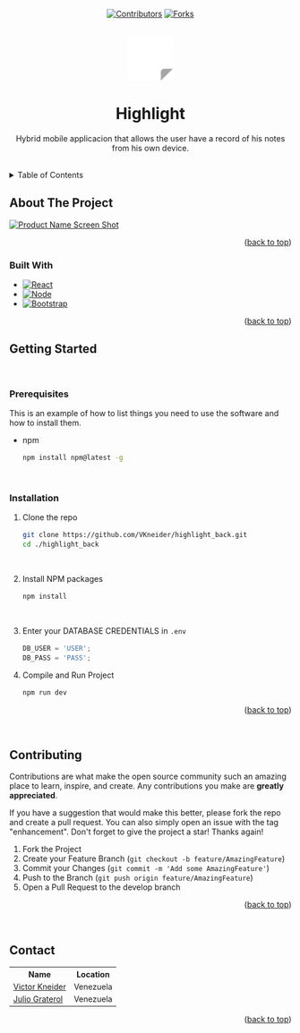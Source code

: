 <a name="readme-top"></a>

<!-- PROJECT SHIELDS -->

<div align="center">

[![Contributors][contributors-shield]][contributors-url]
[![Forks][forks-shield]][forks-url]


</div>

<!-- PROJECT LOGO -->
<br />
<div align="center">
  <a href="https://github.com/VKneider/highlight_back">
    <img src="https://github.com/VKneider/highlight_back/blob/main/Note.png" alt="Logo" width="80" height="80">
  </a>

<h1 align="center">Highlight</h1>

  <p align="center">
    Hybrid mobile applicacion that allows the user have a record of his notes from his own device.
    <br />
    <br />
  </p>
</div>

<!-- TABLE OF CONTENTS -->
<details>
  <summary>Table of Contents</summary>
  <ol>
    <li>
      <a href="#about-the-project">About The Project</a>
      <ul>
        <li><a href="#built-with">Built With</a></li>
      </ul>
    </li>
    <li>
      <a href="#getting-started">Getting Started</a>
      <ul>
        <li><a href="#prerequisites">Prerequisites</a></li>
        <li><a href="#installation">Installation</a></li>
      </ul>
    </li>
    <li><a href="#contributing">Contributing</a></li>
    <li><a href="#contact">Contact</a></li>
  </ol>
</details>

<!-- ABOUT THE PROJECT -->

## About The Project

[![Product Name Screen Shot][product-screenshot]](https://example.com)

<p align="right">(<a href="#readme-top">back to top</a>)</p>

### Built With

- [![React][React.js]][React-url]
- [![Node][Node.js]][Node-url]
- [![Bootstrap][Bootstrap.com]][Bootstrap-url]

<p align="right">(<a href="#readme-top">back to top</a>)</p>

<!-- GETTING STARTED -->

## Getting Started

<p This is an example of how you may give instructions on setting up your project locally. To get a local copy up and running follow these simple example steps. </p>
<br>

### Prerequisites

This is an example of how to list things you need to use the software and how to install them.

- npm
  ```sh
  npm install npm@latest -g
  ```
  <br>

### Installation

1. Clone the repo

   ```sh
   git clone https://github.com/VKneider/highlight_back.git
   cd ./highlight_back
   ```

   <br>

2. Install NPM packages
   ```sh
   npm install
   ```
   <br>
3. Enter your DATABASE CREDENTIALS in `.env`
   ```js
   DB_USER = 'USER';
   DB_PASS = 'PASS';
   ```
4. Compile and Run Project
   ```js
   npm run dev
   ```
<p align="right">(<a href="#readme-top">back to top</a>)</p>

<br>

<!-- CONTRIBUTING -->

## Contributing

Contributions are what make the open source community such an amazing place to learn, inspire, and create. Any contributions you make are **greatly appreciated**.

If you have a suggestion that would make this better, please fork the repo and create a pull request. You can also simply open an issue with the tag "enhancement".
Don't forget to give the project a star! Thanks again!

1. Fork the Project
2. Create your Feature Branch (`git checkout -b feature/AmazingFeature`)
3. Commit your Changes (`git commit -m 'Add some AmazingFeature'`)
4. Push to the Branch (`git push origin feature/AmazingFeature`)
5. Open a Pull Request to the develop branch

<p align="right">(<a href="#readme-top">back to top</a>)</p>

<br>

<!-- CONTACT -->

## Contact

<table align="center" >
  <tr>
    <th>Name</th>
    <th>Location</th>
  </tr>
     <tr>
    <td><a href="https://github.com/VKneider">Victor Kneider</a></td>
    <td>Venezuela</td>
  </tr>
  
   <tr>
    <td><a href="https://github.com/juliograterol">Julio Graterol</a></td>
    <td>Venezuela</td>
  </tr>



 </table>

<p align="right">(<a href="#readme-top">back to top</a>)</p>

<!-- MARKDOWN LINKS & IMAGES -->
<!-- https://www.markdownguide.org/basic-syntax/#reference-style-links -->

[contributors-shield]: https://img.shields.io/github/contributors/VKneider/Dynamic-Crud-Generator.svg?style=for-the-badge
[contributors-url]: https://github.com/VKneider/highlight_back/graphs/contributors
[forks-shield]: https://img.shields.io/github/forks/VKneider/highlight_back.svg?style=for-the-badge
[forks-url]: https://github.com/VKneider/highlight_back/network/members
[stars-shield]: https://img.shields.io/github/stars/VKneider/highlight_back.svg?style=for-the-badge
[stars-url]: https://github.com/VKneider/highlight_back/stargazers
[issues-shield]: https://img.shields.io/github/issues/VKneider/highlight_back.svg?style=for-the-badge
[issues-url]: https://github.com/VKneider/highlight_back/issues
[license-shield]: https://img.shields.io/github/license/VKneider/highlight_back.svg?style=for-the-badge
[license-url]: https://github.com/VKneider/Dynamic-Crud-Generator/blob/master/LICENSE.txt
[linkedin-shield]: https://img.shields.io/badge/-LinkedIn-black.svg?style=for-the-badge&logo=linkedin&colorB=555
[product-screenshot]: images/screenshot.png
[React.js]: https://img.shields.io/badge/React-20232A?style=for-the-badge&logo=react&logoColor=61DAFB
[React-url]: https://reactjs.org/
[Node.js]: https://img.shields.io/badge/Node.js-43853D?style=for-the-badge&logo=node.js&logoColor=white
[Node-url]: https://nodejs.org/en
[Bootstrap.com]: https://img.shields.io/badge/Bootstrap-563D7C?style=for-the-badge&logo=bootstrap&logoColor=white
[Bootstrap-url]: https://getbootstrap.com
